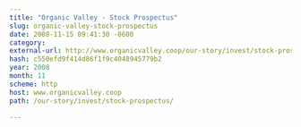 ```yaml
---
title: "Organic Valley - Stock Prospectus"
slug: organic-valley-stock-prospectus
date: 2008-11-15 09:41:30 -0600
category: 
external-url: http://www.organicvalley.coop/our-story/invest/stock-prospectus/
hash: c550efd9f414d86f1f9c4048945779b2
year: 2008
month: 11
scheme: http
host: www.organicvalley.coop
path: /our-story/invest/stock-prospectus/

---
```



